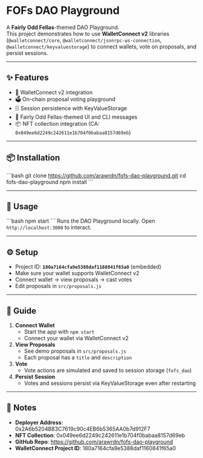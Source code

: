 # FOFs DAO Playground

A **Fairly Odd Fellas**-themed DAO Playground.  
This project demonstrates how to use **WalletConnect v2** libraries (`@walletconnect/core`, `@walletconnect/jsonrpc-ws-connection`, `@walletconnect/keyvaluestorage`) to connect wallets, vote on proposals, and persist sessions.

---

## ✨ Features
- 🔌 WalletConnect v2 integration  
- 🗳 On-chain proposal voting playground  
- 🗄 Session persistence with KeyValueStorage  
- 🎨 Fairly Odd Fellas-themed UI and CLI messages  
- 📦 NFT collection integration (CA: `0x049ee6d2249c242611e1b704f0babaa8157d69eb`)  

---

## 📦 Installation
\`\`\`bash
git clone https://github.com/arawrdn/fofs-dao-playground.git
cd fofs-dao-playground
npm install
\`\`\`

---

## 🚀 Usage
\`\`\`bash
npm start
\`\`\`
Runs the DAO Playground locally. Open `http://localhost:3000` to interact.

---

## ⚙️ Setup
- Project ID: **`180a7164cfa9e5388daf1160841f65a0`** (embedded)  
- Make sure your wallet supports WalletConnect v2  
- Connect wallet → view proposals → cast votes  
- Edit proposals in `src/proposals.js`  

---

## 📖 Guide
1. **Connect Wallet**  
   - Start the app with `npm start`  
   - Connect your wallet via WalletConnect v2  
2. **View Proposals**  
   - See demo proposals in `src/proposals.js`  
   - Each proposal has a `title` and `description`  
3. **Vote**  
   - Vote actions are simulated and saved to session storage (`fofs_dao`)  
4. **Persist Session**  
   - Votes and sessions persist via KeyValueStorage even after restarting  

---

## 📝 Notes
- **Deployer Address**: 0x2A6b5204B83C7619c90c4EB6b5365AA0b7d912F7  
- **NFT Collection**: 0x049ee6d2249c242611e1b704f0babaa8157d69eb  
- **GitHub Repo**: https://github.com/arawrdn/fofs-dao-playground  
- **WalletConnect Project ID**: 180a7164cfa9e5388daf1160841f65a0  
